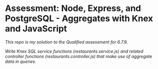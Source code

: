 # Assessment: Node, Express, and PostgreSQL - Aggregates with Knex and JavaScript

*This repo is my solution to the Qualified assessment for 6.7.9.*

*Write Knex SQL service functions (restaurants.service.js) and related controller functions (restaurants.controller.js) that make use of aggregate data in queries.* 
